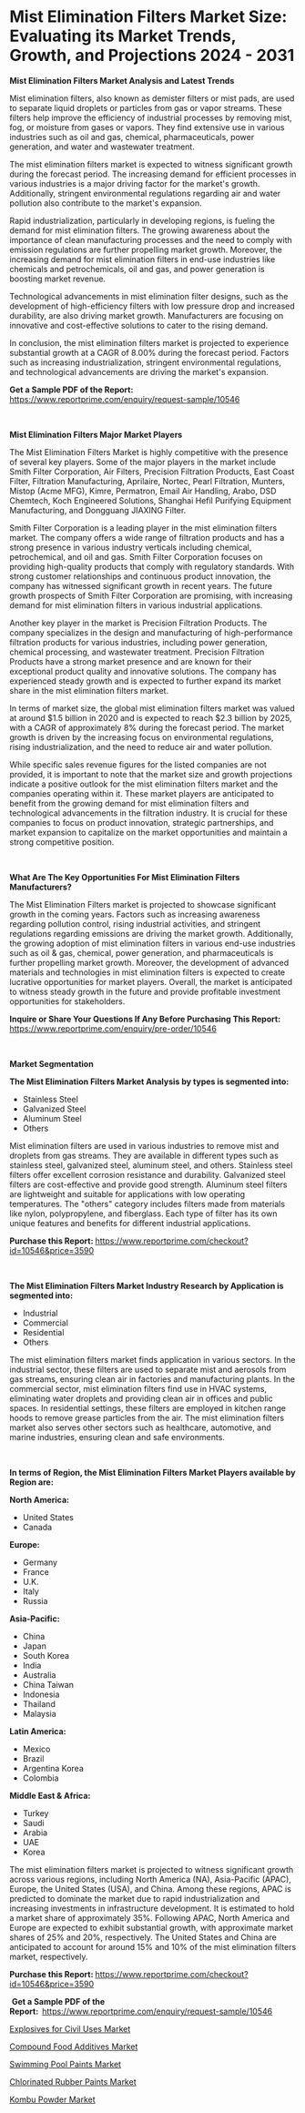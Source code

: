 <p><h1>Mist Elimination Filters Market Size: Evaluating its Market Trends, Growth, and Projections 2024 - 2031</h1></p><p><strong>Mist Elimination Filters Market Analysis and Latest Trends</strong></p>
<p><p>Mist elimination filters, also known as demister filters or mist pads, are used to separate liquid droplets or particles from gas or vapor streams. These filters help improve the efficiency of industrial processes by removing mist, fog, or moisture from gases or vapors. They find extensive use in various industries such as oil and gas, chemical, pharmaceuticals, power generation, and water and wastewater treatment.</p><p>The mist elimination filters market is expected to witness significant growth during the forecast period. The increasing demand for efficient processes in various industries is a major driving factor for the market's growth. Additionally, stringent environmental regulations regarding air and water pollution also contribute to the market's expansion.</p><p>Rapid industrialization, particularly in developing regions, is fueling the demand for mist elimination filters. The growing awareness about the importance of clean manufacturing processes and the need to comply with emission regulations are further propelling market growth. Moreover, the increasing demand for mist elimination filters in end-use industries like chemicals and petrochemicals, oil and gas, and power generation is boosting market revenue.</p><p>Technological advancements in mist elimination filter designs, such as the development of high-efficiency filters with low pressure drop and increased durability, are also driving market growth. Manufacturers are focusing on innovative and cost-effective solutions to cater to the rising demand.</p><p>In conclusion, the mist elimination filters market is projected to experience substantial growth at a CAGR of 8.00% during the forecast period. Factors such as increasing industrialization, stringent environmental regulations, and technological advancements are driving the market's expansion.</p></p>
<p><strong>Get a Sample PDF of the Report:&nbsp;</strong> <a href="https://www.reportprime.com/enquiry/request-sample/10546">https://www.reportprime.com/enquiry/request-sample/10546</a></p>
<p>&nbsp;</p>
<p><strong>Mist Elimination Filters Major Market Players</strong></p>
<p><p>The Mist Elimination Filters Market is highly competitive with the presence of several key players. Some of the major players in the market include Smith Filter Corporation, Air Filters, Precision Filtration Products, East Coast Filter, Filtration Manufacturing, Aprilaire, Nortec, Pearl Filtration, Munters, Mistop (Acme MFG), Kimre, Permatron, Email Air Handling, Arabo, DSD Chemtech, Koch Engineered Solutions, Shanghai Hefil Purifying Equipment Manufacturing, and Dongguang JIAXING Filter.</p><p>Smith Filter Corporation is a leading player in the mist elimination filters market. The company offers a wide range of filtration products and has a strong presence in various industry verticals including chemical, petrochemical, and oil and gas. Smith Filter Corporation focuses on providing high-quality products that comply with regulatory standards. With strong customer relationships and continuous product innovation, the company has witnessed significant growth in recent years. The future growth prospects of Smith Filter Corporation are promising, with increasing demand for mist elimination filters in various industrial applications.</p><p>Another key player in the market is Precision Filtration Products. The company specializes in the design and manufacturing of high-performance filtration products for various industries, including power generation, chemical processing, and wastewater treatment. Precision Filtration Products have a strong market presence and are known for their exceptional product quality and innovative solutions. The company has experienced steady growth and is expected to further expand its market share in the mist elimination filters market.</p><p>In terms of market size, the global mist elimination filters market was valued at around $1.5 billion in 2020 and is expected to reach $2.3 billion by 2025, with a CAGR of approximately 8% during the forecast period. The market growth is driven by the increasing focus on environmental regulations, rising industrialization, and the need to reduce air and water pollution.</p><p>While specific sales revenue figures for the listed companies are not provided, it is important to note that the market size and growth projections indicate a positive outlook for the mist elimination filters market and the companies operating within it. These market players are anticipated to benefit from the growing demand for mist elimination filters and technological advancements in the filtration industry. It is crucial for these companies to focus on product innovation, strategic partnerships, and market expansion to capitalize on the market opportunities and maintain a strong competitive position.</p></p>
<p>&nbsp;</p>
<p><strong>What Are The Key Opportunities For Mist Elimination Filters Manufacturers?</strong></p>
<p><p>The Mist Elimination Filters market is projected to showcase significant growth in the coming years. Factors such as increasing awareness regarding pollution control, rising industrial activities, and stringent regulations regarding emissions are driving the market growth. Additionally, the growing adoption of mist elimination filters in various end-use industries such as oil & gas, chemical, power generation, and pharmaceuticals is further propelling market growth. Moreover, the development of advanced materials and technologies in mist elimination filters is expected to create lucrative opportunities for market players. Overall, the market is anticipated to witness steady growth in the future and provide profitable investment opportunities for stakeholders.</p></p>
<p><strong>Inquire or Share Your Questions If Any Before Purchasing This Report:</strong> <a href="https://www.reportprime.com/enquiry/pre-order/10546">https://www.reportprime.com/enquiry/pre-order/10546</a></p>
<p>&nbsp;</p>
<p><strong>Market Segmentation</strong></p>
<p><strong>The Mist Elimination Filters Market Analysis by types is segmented into:</strong></p>
<p><ul><li>Stainless Steel</li><li>Galvanized Steel</li><li>Aluminum Steel</li><li>Others</li></ul></p>
<p><p>Mist elimination filters are used in various industries to remove mist and droplets from gas streams. They are available in different types such as stainless steel, galvanized steel, aluminum steel, and others. Stainless steel filters offer excellent corrosion resistance and durability. Galvanized steel filters are cost-effective and provide good strength. Aluminum steel filters are lightweight and suitable for applications with low operating temperatures. The "others" category includes filters made from materials like nylon, polypropylene, and fiberglass. Each type of filter has its own unique features and benefits for different industrial applications.</p></p>
<p><strong>Purchase this Report:&nbsp;</strong><a href="https://www.reportprime.com/checkout?id=10546&price=3590">https://www.reportprime.com/checkout?id=10546&price=3590</a></p>
<p>&nbsp;</p>
<p><strong>The Mist Elimination Filters Market Industry Research by Application is segmented into:</strong></p>
<p><ul><li>Industrial</li><li>Commercial</li><li>Residential</li><li>Others</li></ul></p>
<p><p>The mist elimination filters market finds application in various sectors. In the industrial sector, these filters are used to separate mist and aerosols from gas streams, ensuring clean air in factories and manufacturing plants. In the commercial sector, mist elimination filters find use in HVAC systems, eliminating water droplets and providing clean air in offices and public spaces. In residential settings, these filters are employed in kitchen range hoods to remove grease particles from the air. The mist elimination filters market also serves other sectors such as healthcare, automotive, and marine industries, ensuring clean and safe environments.</p></p>
<p>&nbsp;</p>
<p><strong>In terms of Region, the Mist Elimination Filters Market Players available by Region are:</strong></p>
<p>
    <p> <strong> North America: </strong>
        <ul>
            <li>United States</li>
            <li>Canada</li>
        </ul>
        </p> 
    <p> <strong> Europe: </strong>
        <ul>
            <li>Germany</li>
            <li>France</li>
            <li>U.K.</li>
            <li>Italy</li>
            <li>Russia</li>
        </ul>
        </p> 
    <p> <strong> Asia-Pacific: </strong>
        <ul>
            <li>China</li>
            <li>Japan</li>
            <li>South Korea</li>
            <li>India</li>
            <li>Australia</li>
            <li>China Taiwan</li>
            <li>Indonesia</li>
            <li>Thailand</li>
            <li>Malaysia</li>
        </ul>
        </p> 
    <p> <strong> Latin America: </strong>
        <ul>
            <li>Mexico</li>
            <li>Brazil</li>
            <li>Argentina Korea</li>
            <li>Colombia</li>
        </ul>
        </p> 
    <p> <strong> Middle East & Africa: </strong>
        <ul>
            <li>Turkey</li>
            <li>Saudi</li>
            <li>Arabia</li>
            <li>UAE</li>
            <li>Korea</li>
        </ul>
    </p>
    </p>
<p><p>The mist elimination filters market is projected to witness significant growth across various regions, including North America (NA), Asia-Pacific (APAC), Europe, the United States (USA), and China. Among these regions, APAC is predicted to dominate the market due to rapid industrialization and increasing investments in infrastructure development. It is estimated to hold a market share of approximately 35%. Following APAC, North America and Europe are expected to exhibit substantial growth, with approximate market shares of 25% and 20%, respectively. The United States and China are anticipated to account for around 15% and 10% of the mist elimination filters market, respectively.</p></p>
<p><strong>Purchase this Report: </strong><a href="https://www.reportprime.com/checkout?id=10546&price=3590">https://www.reportprime.com/checkout?id=10546&price=3590</a></p>
<p>&nbsp;<strong>Get a Sample PDF of the Report:&nbsp;&nbsp;</strong><a href="https://www.reportprime.com/enquiry/request-sample/10546">https://www.reportprime.com/enquiry/request-sample/10546</a></p>
<p><strong></strong></p>
<p><p><a href="https://medium.com/@wyattconn1966/explosives-for-civil-uses-nbsp-market-focuses-on-market-share-size-and-projected-forecast-till-e99a2b9be176">Explosives for Civil Uses Market</a></p><p><a href="https://medium.com/@wyattconn1966/compound-food-additives-market-size-and-market-trends-complete-industry-overview-2024-to-2031-7ea33196f827">Compound Food Additives Market</a></p><p><a href="https://medium.com/@wyattconn1966/swimming-pool-paints-market-the-key-to-successful-business-strategy-forecast-till-2031-7f56e651dd48">Swimming Pool Paints Market</a></p><p><a href="https://medium.com/@wyattconn1966/chlorinated-rubber-paints-market-size-and-market-trends-complete-industry-overview-2024-to-2031-7e53ffb32dc3">Chlorinated Rubber Paints Market</a></p><p><a href="https://medium.com/@wyattconn1966/kombu-powder-market-furnishes-information-on-market-share-market-trends-and-market-growth-6c43a502895a">Kombu Powder Market</a></p></p>